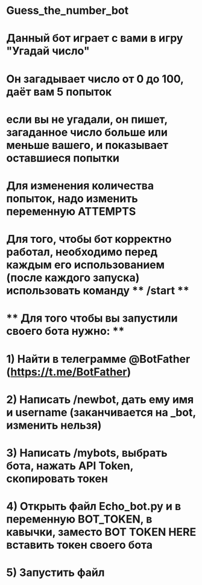 # **Guess_the_number_bot**
#
# Данный бот играет с вами в игру "Угадай число"
# Он загадывает число от 0 до 100, даёт вам 5 попыток
# если вы не угадали, он пишет, загаданное число больше или меньше вашего, и показывает оставшиеся попытки
#
# Для изменения количества попыток, надо изменить переменную ATTEMPTS
# **Для того, чтобы бот корректно работал**, необходимо перед каждым его использованием (после каждого запуска) использовать команду ** /start **
#
#
#
# ** Для того чтобы вы запустили своего бота нужно: **
# 1) Найти в телеграмме @BotFather (https://t.me/BotFather)
# 2) Написать /newbot, дать ему имя и username (заканчивается на _bot, изменить нельзя)
# 3) Написать /mybots, выбрать бота, нажать API Token, скопировать токен
# 4) Открыть файл Echo_bot.py и в переменную BOT_TOKEN, в кавычки, заместо BOT TOKEN HERE вставить токен своего бота
# 5) Запустить файл